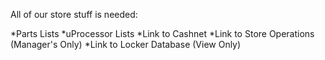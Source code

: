 All of our store stuff is needed:

*Parts Lists
*uProcessor Lists
*Link to Cashnet
*Link to Store Operations (Manager's Only)
*Link to Locker Database (View Only)
